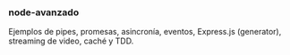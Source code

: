 ### node-avanzado
  
Ejemplos de pipes, promesas, asincronía, eventos, Express.js (generator), streaming de video, caché y TDD.